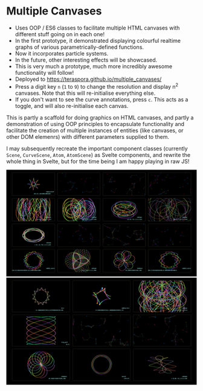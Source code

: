 # Multiple Canvases

- Uses OOP / ES6 classes to facilitate multiple HTML canvases with different stuff going on in each one!
- In the first prototype, it demonstrated displaying colourful realtime graphs of various parametrically-defined functions.
- Now it incorporates particle systems.
- In the future, other interesting effects will be showcased.
- This is very much a prototype, much more incredibly awesome functionality will follow!
- Deployed to https://teraspora.github.io/multiple_canvases/
- Press a digit key `n` (`1` to `9`) to change the resolution and display n<sup>2</sup> canvases.   Note that this will re-initialise everything else.
- If you don't want to see the curve annotations, press `c`.   This acts as a toggle, and will also re-initialise each canvas.

This is partly a scaffold for doing graphics on HTML canvases, and partly a demonstration of using OOP principles to encapsulate functionality and facilitate the creation of multiple instances of entities (like canvases, or other DOM elemenrs) with different parameters supplied to them.

I may subsequently recreate the important component classes (currently `Scene`, `CurveScene`, `Atom`, `AtomScene`) as Svelte components, and rewrite the whole thing in Svelte, but for the time being I am happy playing in raw JS!

![](media/multiple_canvases_screenshot_4.png)
![](media/multiple_canvases_screenshot_a.png)
